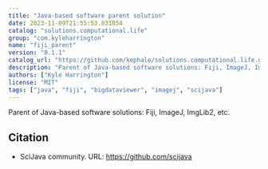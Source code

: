 ```yaml
---
title: "Java-based software parent solution"
date: 2023-11-09T21:55:53.831854
catalog: "solutions.computational.life"
group: "com.kyleharrington"
name: "fiji_parent"
version: "0.1.1"
catalog_url: "https://github.com/kephale/solutions.computational.life.git"
description: "Parent of Java-based software solutions: Fiji, ImageJ, ImgLib2, etc."
authors: ["Kyle Harrington"]
license: "MIT"
tags: ["java", "fiji", "bigdataviewer", "imagej", "scijava"]
---
```


Parent of Java-based software solutions: Fiji, ImageJ, ImgLib2, etc.

## Citation

- SciJava community.
  URL: https://github.com/scijava

